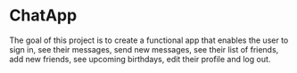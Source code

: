 # ChatApp
The goal of this project is to create a functional app that enables the user to sign in, see their messages, send new messages, see their list of friends, add new friends, see upcoming birthdays, edit their profile and log out.
